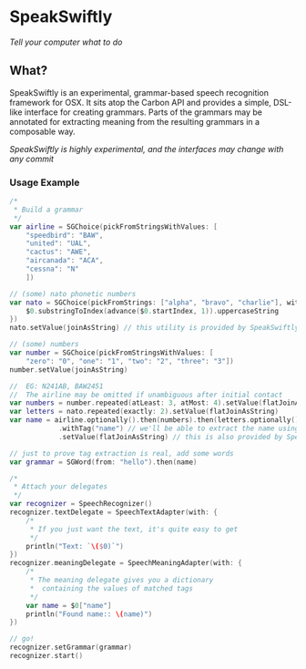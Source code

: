 SpeakSwiftly
============

*Tell your computer what to do*

## What?

SpeakSwiftly is an experimental, grammar-based speech recognition framework for 
OSX. It sits atop the Carbon API and provides a simple, DSL-like interface for
creating grammars. Parts of the grammars may be annotated for extracting meaning
from the resulting grammars in a composable way.

*SpeakSwiftly is highly experimental, and the interfaces may change with any commit*

### Usage Example

```swift
/*
 * Build a grammar
 */
var airline = SGChoice(pickFromStringsWithValues: [
    "speedbird": "BAW",
    "united": "UAL",
    "cactus": "AWE",
    "aircanada": "ACA",
    "cessna": "N"
    ])

// (some) nato phonetic numbers
var nato = SGChoice(pickFromStrings: ["alpha", "bravo", "charlie"], withValues: {
    $0.substringToIndex(advance($0.startIndex, 1)).uppercaseString
})
nato.setValue(joinAsString) // this utility is provided by SpeakSwiftly

// (some) numbers
var number = SGChoice(pickFromStringsWithValues: [
    "zero": "0", "one": "1", "two": "2", "three": "3"])
number.setValue(joinAsString)

//  EG: N241AB, BAW2451
//  The airline may be omitted if unambiguous after initial contact
var numbers = number.repeated(atLeast: 3, atMost: 4).setValue(flatJoinAsString)
var letters = nato.repeated(exactly: 2).setValue(flatJoinAsString)
var name = airline.optionally().then(numbers).then(letters.optionally())
            .withTag("name") // we'll be able to extract the name using this tag
            .setValue(flatJoinAsString) // this is also provided by SpeakSwiftly

// just to prove tag extraction is real, add some words
var grammar = SGWord(from: "hello").then(name)
```

```swift
/*
 * Attach your delegates
 */
var recognizer = SpeechRecognizer()
recognizer.textDelegate = SpeechTextAdapter(with: { 
    /*
     * If you just want the text, it's quite easy to get
     */
    println("Text: `\($0)`") 
})
recognizer.meaningDelegate = SpeechMeaningAdapter(with: { 
    /*
     * The meaning delegate gives you a dictionary
     *  containing the values of matched tags
     */
    var name = $0["name"]
    println("Found name:: \(name)") 
})

// go!
recognizer.setGrammar(grammar)
recognizer.start()
```
